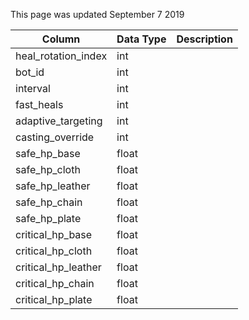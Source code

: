 This page was updated September 7 2019

| Column              | Data Type | Description |
| ------------------- | --------- | ----------- |
| heal_rotation_index | int       |             |
| bot_id              | int       |             |
| interval            | int       |             |
| fast_heals          | int       |             |
| adaptive_targeting  | int       |             |
| casting_override    | int       |             |
| safe_hp_base        | float     |             |
| safe_hp_cloth       | float     |             |
| safe_hp_leather     | float     |             |
| safe_hp_chain       | float     |             |
| safe_hp_plate       | float     |             |
| critical_hp_base    | float     |             |
| critical_hp_cloth   | float     |             |
| critical_hp_leather | float     |             |
| critical_hp_chain   | float     |             |
| critical_hp_plate   | float     |             |